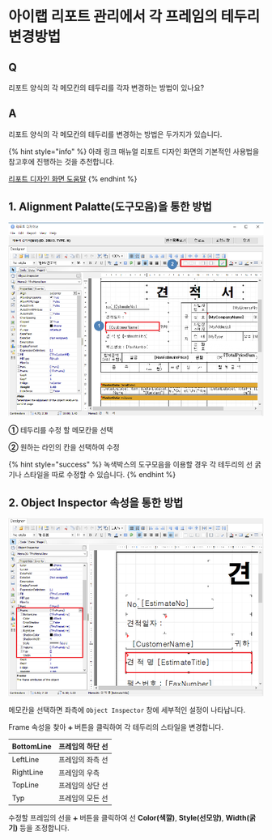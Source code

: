 # 아이랩 리포트 관리에서 각 프레임의 테두리 변경방법

## Q

리포트 양식의 각 메모칸의 테두리를 각자 변경하는 방법이 있나요?

## A

리포트 양식의 각 메모칸의 테두리를 변경하는 방법은 두가지가 있습니다.

{% hint style="info" %}
아래 링크 매뉴얼 리포트 디자인 화면의 기본적인 사용법을 참고후에 진행하는 것을 추천합니다.

[리포트 디자인 화면 도움말](https://help.ilabs.co.kr/reportmake/1./101.#undefined-4)
{% endhint %}

## 1. Alignment Palatte\(도구모음\)을 통한 방법

![Alignment Palatte\(&#xB3C4;&#xAD6C;&#xBAA8;&#xC74C;\)&#xC744; &#xD1B5;&#xD55C; &#xC120;&#xBAA8;&#xC591; &#xBCC0;&#xACBD;](../.gitbook/assets/4%20%281%29.png)

**①** 테두리를 수정 할 메모칸을 선택

**②** 원하는 라인의 칸을 선택하여 수정

{% hint style="success" %}
녹색박스의 도구모음을 이용할 경우 각 테두리의 선 굵기나 스타일을 따로 수정할 수 있습니다. 
{% endhint %}

## 2. Object Inspector 속성을 통한 방법

![Object Inspector &#xC18D;&#xC131;&#xC758; Frame&#xC744; &#xC774;&#xC6A9;&#xD55C; &#xAC1C;&#xBCC4;&#xC801;&#xC778; &#xC120;&#xBAA8;&#xC591; &#xC124;&#xC815;](../.gitbook/assets/10%20%281%29.png)

메모칸을 선택하면 좌측에 `Object Inspector` 창에 세부적인 설정이 나타납니다.

Frame 속성을 찾아 `➕` 버튼을 클릭하여 각 테두리의 스타일을 변경합니다.

| BottomLine | 프레임의 하단 선 |
| :--- | :--- |
| LeftLine | 프레임의 좌측 선 |
| RightLine | 프레임의 우측  |
| TopLine | 프레임의 상단 선 |
| Typ | 프레임의 모든 선 |

수정할 프레임의 선을 `➕` 버튼을 클릭하여 선 **Color\(색깔\)**, **Style\(선모양\)**, **Width\(굵기\)** 등을 조정합니다.









